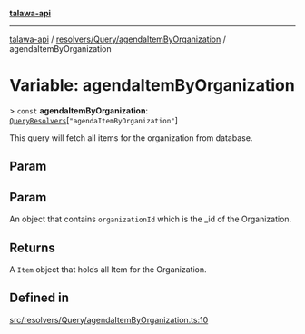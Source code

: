 [**talawa-api**](../../../../README.md)

***

[talawa-api](../../../../modules.md) / [resolvers/Query/agendaItemByOrganization](../README.md) / agendaItemByOrganization

# Variable: agendaItemByOrganization

\> `const` **agendaItemByOrganization**: [`QueryResolvers`](../../../../types/generatedGraphQLTypes/type-aliases/QueryResolvers.md)\[`"agendaItemByOrganization"`\]

This query will fetch all items for the organization from database.

## Param

## Param

An object that contains `organizationId` which is the _id of the Organization.

## Returns

A `Item` object that holds all Item for the Organization.

## Defined in

[src/resolvers/Query/agendaItemByOrganization.ts:10](https://github.com/PalisadoesFoundation/talawa-api/blob/6bd0fecc1032af2aa70d925c85724d9fec2350f9/src/resolvers/Query/agendaItemByOrganization.ts#L10)
